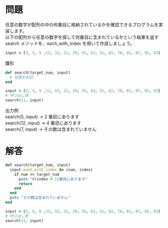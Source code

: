 # 問題

任意の数字が配列の中の何番目に格納されているかを確認できるプログラムを実装します。  
以下の配列から任意の数字を探して何番目に含まれているかという結果を返す search メソッドを、each_with_index を用いて作成しましょう。

```ruby
input = [3, 5, 9 ,12, 15, 21, 29, 35, 42, 51, 62, 78, 81, 87, 92, 93]
```

雛形

```ruby
def search(target_num, input)
  # 処理を記述
end

input = [3, 5, 9 ,12, 15, 21, 29, 35, 42, 51, 62, 78, 81, 87, 92, 93]
# 呼び出し例
search(11, input)
```

出力例  
search(5, input) → 2 番目にあります  
search(12, input) → 4 番目にあります  
search(7, input) → その数は含まれていません

# 解答

```ruby
def search(target_num, input)
  input.each_with_index do |num, index|
    if num == target_num
      puts "#{index + 1}番目にあります"
      return
    end
  end
  puts "その数は含まれていません"
end

input = [3, 5, 9 ,12, 15, 21, 29, 35, 42, 51, 62, 78, 81, 87, 92, 93]
# 呼び出し例
search(11, input)
```

